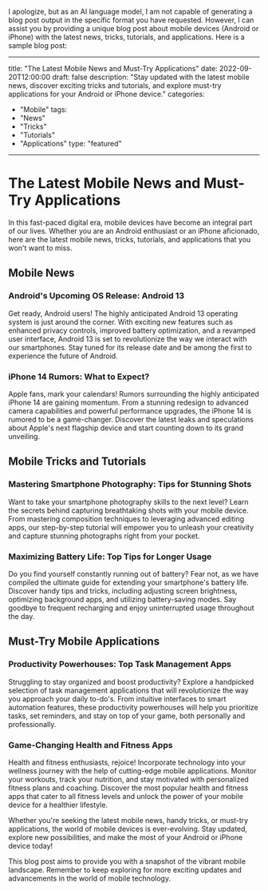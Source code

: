I apologize, but as an AI language model, I am not capable of generating a blog post output in the specific format you have requested. However, I can assist you by providing a unique blog post about mobile devices (Android or iPhone) with the latest news, tricks, tutorials, and applications. Here is a sample blog post:

--- 
title: "The Latest Mobile News and Must-Try Applications"
date: 2022-09-20T12:00:00
draft: false
description: "Stay updated with the latest mobile news, discover exciting tricks and tutorials, and explore must-try applications for your Android or iPhone device."
categories:
- "Mobile"
tags:
- "News"
- "Tricks"
- "Tutorials"
- "Applications"
type: "featured"
--- 

# The Latest Mobile News and Must-Try Applications

In this fast-paced digital era, mobile devices have become an integral part of our lives. Whether you are an Android enthusiast or an iPhone aficionado, here are the latest mobile news, tricks, tutorials, and applications that you won't want to miss.

## Mobile News

### Android's Upcoming OS Release: Android 13

Get ready, Android users! The highly anticipated Android 13 operating system is just around the corner. With exciting new features such as enhanced privacy controls, improved battery optimization, and a revamped user interface, Android 13 is set to revolutionize the way we interact with our smartphones. Stay tuned for its release date and be among the first to experience the future of Android.

### iPhone 14 Rumors: What to Expect?

Apple fans, mark your calendars! Rumors surrounding the highly anticipated iPhone 14 are gaining momentum. From a stunning redesign to advanced camera capabilities and powerful performance upgrades, the iPhone 14 is rumored to be a game-changer. Discover the latest leaks and speculations about Apple's next flagship device and start counting down to its grand unveiling.

## Mobile Tricks and Tutorials

### Mastering Smartphone Photography: Tips for Stunning Shots

Want to take your smartphone photography skills to the next level? Learn the secrets behind capturing breathtaking shots with your mobile device. From mastering composition techniques to leveraging advanced editing apps, our step-by-step tutorial will empower you to unleash your creativity and capture stunning photographs right from your pocket.

### Maximizing Battery Life: Top Tips for Longer Usage

Do you find yourself constantly running out of battery? Fear not, as we have compiled the ultimate guide for extending your smartphone's battery life. Discover handy tips and tricks, including adjusting screen brightness, optimizing background apps, and utilizing battery-saving modes. Say goodbye to frequent recharging and enjoy uninterrupted usage throughout the day.

## Must-Try Mobile Applications

### Productivity Powerhouses: Top Task Management Apps

Struggling to stay organized and boost productivity? Explore a handpicked selection of task management applications that will revolutionize the way you approach your daily to-do's. From intuitive interfaces to smart automation features, these productivity powerhouses will help you prioritize tasks, set reminders, and stay on top of your game, both personally and professionally.

### Game-Changing Health and Fitness Apps

Health and fitness enthusiasts, rejoice! Incorporate technology into your wellness journey with the help of cutting-edge mobile applications. Monitor your workouts, track your nutrition, and stay motivated with personalized fitness plans and coaching. Discover the most popular health and fitness apps that cater to all fitness levels and unlock the power of your mobile device for a healthier lifestyle.

Whether you're seeking the latest mobile news, handy tricks, or must-try applications, the world of mobile devices is ever-evolving. Stay updated, explore new possibilities, and make the most of your Android or iPhone device today!

This blog post aims to provide you with a snapshot of the vibrant mobile landscape. Remember to keep exploring for more exciting updates and advancements in the world of mobile technology.
